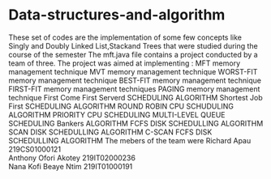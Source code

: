 # Data-structures-and-algorithm
These set of codes are the implementation of some few concepts like Singly and Doubly Linked List,Stackand Trees that were 
studied during the course of the semester
The mft.java file contains a project conducted by a team of three.
The project was aimed at implementing :
MFT memory management technique
MVT memory management technique
WORST-FIT memory management technique
BEST-FIT memory management technique
FIRST-FIT memory management techniques
PAGING memory management technique
First Come First Serverd SCHEDULING ALGORITHM
Shortest Job First SCHEDULING ALGORITHM
ROUND ROBIN CPU SCHUDULING ALGORITHM
PRIORITY CPU SCHEDULING
MULTI-LEVEL QUEUE SCHEDULING
Bankers ALGORITHM
FCFS DISK SCHEDULLING ALGORITHM
SCAN DISK SCHEDULLING ALGORITHM
C-SCAN FCFS DISK SCHEDULLING ALGORITHM
The mebers of the team were
    Richard Apau                        219CS01000121   
    Anthony Ofori Akotey                219IT02000236          
    Nana Kofi Beaye Ntim                219IT01000191
